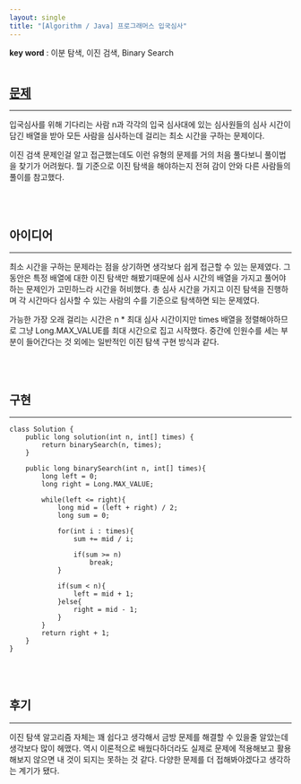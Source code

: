 ```yaml
---
layout: single
title: "[Algorithm / Java] 프로그래머스 입국심사"
---
```


**key word** : 이분 탐색, 이진 검색, Binary Search
<br><br>

## [문제](https://programmers.co.kr/learn/courses/30/lessons/43238#)

---

입국심사를 위해 기다리는 사람 n과 각각의 입국 심사대에 있는 심사원들의 심사 시간이 담긴 배열을 받아 모든 사람을 심사하는데 걸리는 최소 시간을 구하는 문제이다.

이진 검색 문제인걸 알고 접근했는데도 이런 유형의 문제를 거의 처음 풀다보니 풀이법을 찾기가 어려웠다. 뭘 기준으로 이진 탐색을 해야하는지 전혀 감이 안와 다른 사람들의 풀이를 참고했다.

<br><br>

## 아이디어

---

최소 시간을 구하는 문제라는 점을 상기하면 생각보다 쉽게 접근할 수 있는 문제였다. 그동안은 특정 배열에 대한 이진 탐색만 해봤기때문에 심사 시간의 배열을 가지고 풀어야하는 문제인가 고민하느라 시간을 허비했다. 총 심사 시간을 가지고 이진 탐색을 진행하며 각 시간마다 심사할 수 있는 사람의 수를 기준으로 탐색하면 되는 문제였다.

가능한 가장 오래 걸리는 시간은 n \* 최대 심사 시간이지만 times 배열을 정렬해야하므로 그냥 Long.MAX_VALUE를 최대 시간으로 집고 시작했다. 중간에 인원수를 세는 부분이 들어간다는 것 외에는 일반적인 이진 탐색 구현 방식과 같다.

<br><br>

## 구현

---

```
class Solution {
    public long solution(int n, int[] times) {
        return binarySearch(n, times);
    }

    public long binarySearch(int n, int[] times){
        long left = 0;
        long right = Long.MAX_VALUE;

        while(left <= right){
            long mid = (left + right) / 2;
            long sum = 0;

            for(int i : times){
                sum += mid / i;

                if(sum >= n)
                    break;
            }

            if(sum < n){
                left = mid + 1;
            }else{
                right = mid - 1;
            }
        }
        return right + 1;
    }
}
```

<br><br>

## 후기

---

이진 탐색 알고리즘 자체는 꽤 쉽다고 생각해서 금방 문제를 해결할 수 있을줄 알았는데 생각보다 많이 헤맸다. 역시 이론적으로 배웠다하더라도 실제로 문제에 적용해보고 활용해보지 않으면 내 것이 되지는 못하는 것 같다. 다양한 문제를 더 접해봐야겠다고 생각하는 계기가 됐다.
